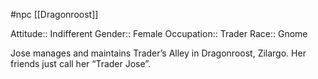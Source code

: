 #npc [[Dragonroost]]

Attitude:: Indifferent
Gender:: Female
Occupation:: Trader
Race:: Gnome

Jose manages and maintains Trader’s Alley in Dragonroost, Zilargo. Her friends just call her “Trader Jose”.